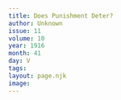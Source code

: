 ```yaml
---
title: Does Punishment Deter?
author: Unknown
issue: 11
volume: 10
year: 1916
month: 41
day: V
tags:
layout: page.njk
image:
---
```





